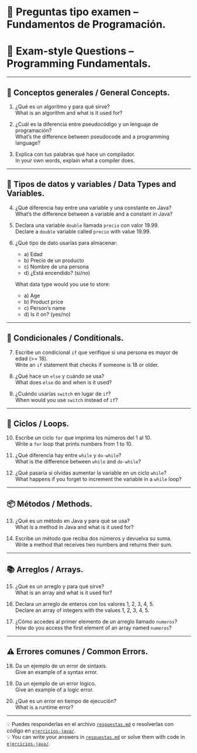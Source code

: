 # 📝 Preguntas tipo examen – Fundamentos de Programación.
# 📝 Exam-style Questions – Programming Fundamentals.

---

## 🧠 Conceptos generales / General Concepts.

1. ¿Qué es un algoritmo y para qué sirve?  
   What is an algorithm and what is it used for?

2. ¿Cuál es la diferencia entre pseudocódigo y un lenguaje de programación?  
   What’s the difference between pseudocode and a programming language?

3. Explica con tus palabras qué hace un compilador.  
   In your own words, explain what a compiler does.

---

## 🔢 Tipos de datos y variables / Data Types and Variables.

4. ¿Qué diferencia hay entre una variable y una constante en Java?  
   What’s the difference between a variable and a constant in Java?

5. Declara una variable `double` llamada `precio` con valor 19.99.  
   Declare a `double` variable called `precio` with value 19.99.

6. ¿Qué tipo de dato usarías para almacenar:  
   - a) Edad  
   - b) Precio de un producto  
   - c) Nombre de una persona  
   - d) ¿Está encendido? (sí/no)  

   What data type would you use to store:  
   - a) Age  
   - b) Product price  
   - c) Person’s name  
   - d) Is it on? (yes/no)

---

## 🔀 Condicionales / Conditionals.

7. Escribe un condicional `if` que verifique si una persona es mayor de edad (>= 18).  
   Write an `if` statement that checks if someone is 18 or older.

8. ¿Qué hace un `else` y cuándo se usa?  
   What does `else` do and when is it used?

9. ¿Cuándo usarías `switch` en lugar de `if`?  
   When would you use `switch` instead of `if`?

---

## 🔂 Ciclos / Loops.

10. Escribe un ciclo `for` que imprima los números del 1 al 10.  
    Write a `for` loop that prints numbers from 1 to 10.

11. ¿Qué diferencia hay entre `while` y `do-while`?  
    What is the difference between `while` and `do-while`?

12. ¿Qué pasaría si olvidas aumentar la variable en un ciclo `while`?  
    What happens if you forget to increment the variable in a `while` loop?

---

## 📦 Métodos / Methods.

13. ¿Qué es un método en Java y para qué se usa?  
    What is a method in Java and what is it used for?

14. Escribe un método que reciba dos números y devuelva su suma.  
    Write a method that receives two numbers and returns their sum.

---

## 📚 Arreglos / Arrays.

15. ¿Qué es un arreglo y para qué sirve?  
    What is an array and what is it used for?

16. Declara un arreglo de enteros con los valores 1, 2, 3, 4, 5.  
    Declare an array of integers with the values 1, 2, 3, 4, 5.

17. ¿Cómo accedes al primer elemento de un arreglo llamado `numeros`?  
    How do you access the first element of an array named `numeros`?

---

## ⚠️ Errores comunes / Common Errors.

18. Da un ejemplo de un error de sintaxis.  
    Give an example of a syntax error.

19. Da un ejemplo de un error lógico.  
    Give an example of a logic error.

20. ¿Qué es un error en tiempo de ejecución?  
    What is a runtime error?

---

💡 Puedes responderlas en el archivo [`respuestas.md`](./respuestas.md) o resolverlas con código en [`ejercicios-java/`](./ejercicios-java/).  
💡 You can write your answers in [`respuestas.md`](./respuestas.md) or solve them with code in [`ejercicios-java/`](./ejercicios-java/).

